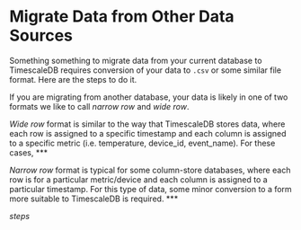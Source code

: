 # Migrate Data from Other Data Sources

Something something to migrate data from your current database to TimescaleDB
requires conversion of your data to `.csv` or some similar file format.  Here
are the steps to do it.

If you are migrating from another database, your data is likely in one of two
formats we like to call _narrow row_ and _wide row_.

_Wide row_ format is similar to the way that TimescaleDB stores data, where
each row is assigned to a specific timestamp and each column is assigned to a
specific metric (i.e. temperature, device_id, event_name).  For these cases, ***

_Narrow row_ format is typical for some column-store databases, where each row
is for a particular metric/device and each column is assigned to a particular
timestamp.  For this type of data, some minor conversion to a form more suitable
to TimescaleDB is required.  ***

*steps*
